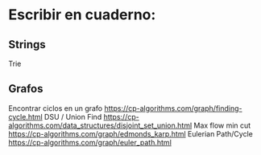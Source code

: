 # Escribir en cuaderno:

## Strings
Trie

## Grafos
Encontrar ciclos en un grafo https://cp-algorithms.com/graph/finding-cycle.html
DSU / Union Find https://cp-algorithms.com/data_structures/disjoint_set_union.html 
Max flow min cut https://cp-algorithms.com/graph/edmonds_karp.html
Eulerian Path/Cycle https://cp-algorithms.com/graph/euler_path.html 
